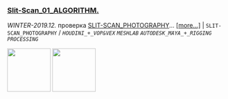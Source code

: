 
### [Slit-Scan_01_ALGORITHM.](https://ewwgene.github.io/Slit-Scan_01_ALGORITHM)
_WINTER-2019.12._
 проверка [SLIT-SCAN_PHOTOGRAPHY](https://en.wikipedia.org/wiki/Slit-scan_photography)... [[more...]](https://ewwgene.github.io/Slit-Scan_01_ALGORITHM)
|
`SLIT-SCAN_PHOTOGRAPHY` 
/
_`HOUDINI_+_VOP&VEX`_ _`MESHLAB`_ _`AUTODESK_MAYA_+_RIGGING`_ _`PROCESSING`_ 

<a href="https://ewwgene.github.io/Slit-Scan_01_ALGORITHM/001.jpg"><img src="https://ewwgene.github.io/Slit-Scan_01_ALGORITHM/001.jpg" height="100"></a> <a href="https://ewwgene.github.io/Slit-Scan_01_ALGORITHM/003.jpg"><img src="https://ewwgene.github.io/Slit-Scan_01_ALGORITHM/003.jpg" height="100"></a> 
